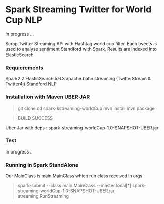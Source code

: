 # Spark Streaming Twitter for World Cup NLP

In progress ...



Scrap Twitter Streaming API with Hashtag world cup filter.
Each tweets is used to analyse sentiment Standford with Spark.
Results are indexed into ElasticSearch


### Requierements

Spark2.2
ElasticSearch 5.6.3
apache.bahir.streaming (TwitterStream & Twitter4j)
Standford NLP


### Installation with Maven UBER JAR

> git clone
> cd spark-kstreaming-worldCup
> mvn install
> mvn package

> BUILD SUCCESS

Uber Jar with deps : spark-streaming-worldCup-1.0-SNAPSHOT-UBER.jar


### Test

In progress ..

### Running in Spark StandAlone

Our MainClass is main.MainClass which run class received in args.

> spark-submit --class main.MainClass --master local[*] spark-streaming-worldCup-1.0-SNAPSHOT-UBER.jar streaming.RunStreaming






